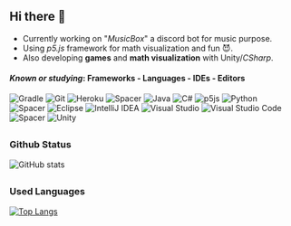 ## Hi there 👋

- Currently working on "_MusicBox_" a discord bot for music purpose. 
- Using _p5.js_ framework for math visualization and fun 😈.
- Also developing **games** and **math visualization** with Unity/_CSharp_.

#### _Known or studying_: Frameworks - Languages - IDEs - Editors

![Gradle](https://img.shields.io/badge/Gradle-02303A.svg?style=flat&logo=Gradle&logoColor=white)
![Git](https://img.shields.io/badge/Git-%23F05033.svg?style=flat&logo=git&logoColor=white)
![Heroku](https://img.shields.io/badge/Heroku-%23430098.svg?style=flat&logo=heroku&logoColor=white)
![Spacer](https://img.shields.io/badge/%7C-black)
![Java](https://img.shields.io/badge/Java-%23ED8B00.svg?style=flat&logo=java&logoColor=white)
![C#](https://img.shields.io/badge/c%23-%23239120.svg?style=flat&logo=c-sharp&logoColor=white)
![p5js](https://img.shields.io/badge/p5.js-ED225D?style=flat&logo=p5.js&logoColor=FFFFFF)
![Python](https://img.shields.io/badge/Python-3670A0?style=flat&logo=python&logoColor=ffdd54)
![Spacer](https://img.shields.io/badge/%7C-black)
![Eclipse](https://img.shields.io/badge/Eclipse-FE7A16.svg?style=flat&logo=Eclipse&logoColor=white)
![IntelliJ IDEA](https://img.shields.io/badge/IntelliJIDEA-000000.svg?style=flat&logo=intellij-idea&logoColor=white)
![Visual Studio](https://img.shields.io/badge/Visual%20Studio-5C2D91.svg?style=flat&logo=visual-studio&logoColor=white)
![Visual Studio Code](https://img.shields.io/badge/VS%20code-0078d7.svg?style=flat&logo=visual-studio-code&logoColor=white)
![Spacer](https://img.shields.io/badge/%7C-black)
![Unity](https://img.shields.io/badge/unity-%23000000.svg?style=flat&logo=unity&logoColor=white)
##
### Github Status
![GitHub stats](https://github-readme-stats.vercel.app/api?username=daviddev16&show_icons=true&theme=dracula)
##
### Used Languages
[![Top Langs](https://github-readme-stats.vercel.app/api/top-langs/?username=daviddev16&layout=compact)](https://github.com/anuraghazra/github-readme-stats)


